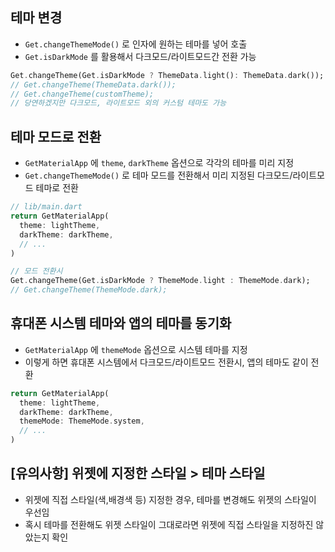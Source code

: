 ## 테마 변경

- `Get.changeThemeMode()` 로 인자에 원하는 테마를 넣어 호출
- `Get.isDarkMode` 를 활용해서 다크모드/라이트모드간 전환 가능

```dart
Get.changeTheme(Get.isDarkMode ? ThemeData.light(): ThemeData.dark());
// Get.changeTheme(ThemeData.dark());
// Get.changeTheme(customTheme);
// 당연하겠지만 다크모드, 라이트모드 외의 커스텀 테마도 가능
```

## 테마 모드로 전환

- `GetMaterialApp` 에 `theme`, `darkTheme` 옵션으로 각각의 테마를 미리 지정
- `Get.changeThemeMode()` 로 테마 모드를 전환해서 미리 지정된 다크모드/라이트모드 테마로 전환

```dart
// lib/main.dart
return GetMaterialApp(
  theme: lightTheme,
  darkTheme: darkTheme,
  // ...
)

// 모드 전환시
Get.changeTheme(Get.isDarkMode ? ThemeMode.light : ThemeMode.dark);
// Get.changeTheme(ThemeMode.dark);
```

## 휴대폰 시스템 테마와 앱의 테마를 동기화

- `GetMaterialApp` 에 `themeMode` 옵션으로 시스템 테마를 지정
- 이렇게 하면 휴대폰 시스템에서 다크모드/라이트모드 전환시, 앱의 테마도 같이 전환

```dart
return GetMaterialApp(
  theme: lightTheme,
  darkTheme: darkTheme,
  themeMode: ThemeMode.system,
  // ...
)
```

## [유의사항] 위젯에 지정한 스타일 > 테마 스타일

- 위젯에 직접 스타일(색,배경색 등) 지정한 경우, 테마를 변경해도 위젯의 스타일이 우선임
- 혹시 테마를 전환해도 위젯 스타일이 그대로라면 위젯에 직접 스타일을 지정하진 않았는지 확인
